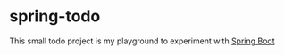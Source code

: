 # spring-todo

This small todo project is my playground to experiment with [Spring Boot](https://spring.io/projects/spring-boot)

